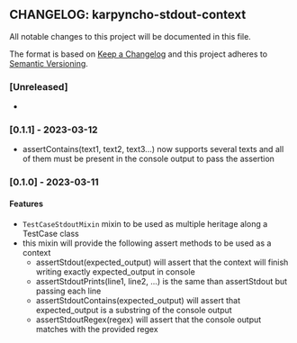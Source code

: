 ## CHANGELOG: karpyncho-stdout-context

All notable changes to this project will be documented in this file.

The format is based on [Keep a Changelog](http://keepachangelog.com/en/1.0.0/)
and this project adheres to [Semantic Versioning](http://semver.org/spec/v2.0.0.html).

### [Unreleased]
 * 
 
### [0.1.1] - 2023-03-12

 * assertContains(text1, text2, text3...) now supports several texts and all of them must be present in the console output to pass the assertion

### [0.1.0] - 2023-03-11

#### Features

 * `TestCaseStdoutMixin` mixin to be used as multiple heritage along a TestCase class
 * this mixin will provide the following assert methods to be used as a context
    + assertStdout(expected_output) will assert that the context will finish writing exactly expected_output in console
    + assertStdoutPrints(line1, line2, ...) is the same than assertStdout but passing each line
    + assertStdoutContains(expected_output) will assert that expected_output is a substring of the console output
    + assertStdoutRegex(regex) will assert that the console output matches with the provided regex